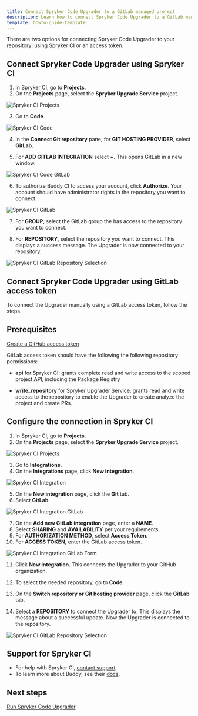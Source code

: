 ```yaml
---
title: Connect Spryker Code Upgrader to a GitLab managed project
description: Learn how to connect Spryker Code Upgrader to a GitLab managed project
template: howto-guide-template
---
```


There are two options for connecting Spryker Code Upgrader to your repository: using Spryker CI or an access token.

## Connect Spryker Code Upgrader using Spryker CI

1. In Spryker CI, go to **Projects**.
2. On the **Projects** page, select the **Spryker Upgrade Service** project.

![Spryker CI Projects](https://spryker.s3.eu-central-1.amazonaws.com/docs/paas%2B/dev/onboard-to-spryker-code-upgrader/connect-spryker-code-upgrader-to-a-gitlab-managed-project.md/spryker_ci_projects.png)

3. Go to **Code**.

![Spryker CI Code](https://spryker.s3.eu-central-1.amazonaws.com/docs/paas%2B/dev/onboard-to-spryker-code-upgrader/connect-spryker-code-upgrader-to-a-gitlab-managed-project.md/spryker_ci_code_page.png)

4. In the **Connect Git repository** pane, for **GIT HOSTING PROVIDER**, select **GitLab**.

5. For **ADD GITLAB INTEGRATION** select **+**.
    This opens GitLab in a new window.

![Spryker CI Code GitLab](https://spryker.s3.eu-central-1.amazonaws.com/docs/paas%2B/dev/onboard-to-spryker-code-upgrader/connect-spryker-code-upgrader-to-a-gitlab-managed-project.md/gitlab_code_add.png)

6. To authorize Buddy CI to access your account, click **Authorize**.
    Your account should have administrator rights in the repository you want to connect.

![Spryker CI GitLab](https://spryker.s3.eu-central-1.amazonaws.com/docs/paas%2B/dev/onboard-to-spryker-code-upgrader/connect-spryker-code-upgrader-to-a-gitlab-managed-project.md/spryker_ci_gitlab.png)

7. For **GROUP**, select the GitLab group the has access to the repository you want to connect.

8. For **REPOSITORY**, select the repository you want to connect.
    This displays a success message. The Upgrader is now connected to your repository.

![Spryker CI GitLab Repository Selection](https://spryker.s3.eu-central-1.amazonaws.com/docs/paas%2B/dev/onboard-to-spryker-code-upgrader/connect-spryker-code-upgrader-to-a-gitlab-managed-project.md/gitlab_code_select_repository.png)

## Connect Spryker Code Upgrader using GitLab access token

To connect the Upgrader manually using a GitLab access token, follow the steps.

## Prerequisites

[Create a GitHub access token](https://docs.gitlab.com/ee/user/profile/personal_access_tokens.html#create-a-personal-access-token)

GitLab access token should have the following the following repository permissions:

* **api** for Spryker CI: grants complete read and write access to the scoped project API, including the Package Registry

* **write_repository** for Spryker Upgrader Service: grants read and write access to the repository to enable the Upgrader to create analyze the project and create PRs.


## Configure the connection in Spryker CI

1. In Spryker CI, go to **Projects**.
2. On the **Projects** page, select the **Spryker Upgrade Service** project.

![Spryker CI Projects](https://spryker.s3.eu-central-1.amazonaws.com/docs/paas%2B/dev/onboard-to-spryker-code-upgrader/connect-spryker-code-upgrader-to-a-gitlab-managed-project.md/spryker_ci_projects.png)

3. Go to **Integrations**.
4. On the **Integrations** page, click **New integration**.


![Spryker CI Integration](https://spryker.s3.eu-central-1.amazonaws.com/docs/paas%2B/dev/onboard-to-spryker-code-upgrader/connect-spryker-code-upgrader-to-a-gitlab-managed-project.md/spryker_ci_integration.png)

5. On the **New integration** page, click the **Git** tab.
6. Select **GitLab**.

![Spryker CI Integration GitLab](https://spryker.s3.eu-central-1.amazonaws.com/docs/paas%2B/dev/onboard-to-spryker-code-upgrader/connect-spryker-code-upgrader-to-a-gitlab-managed-project.md/spryker_ci_integration_gitlab.png)

7. On the **Add new GitLab integration** page, enter a **NAME**.
8. Select **SHARING** and **AVAILABILITY** per your requirements.
9. For **AUTHORIZATION METHOD**, select **Access Token**.
10. For **ACCESS TOKEN**, enter the GitLab access token.

![Spryker CI Integration GitLab Form](https://spryker.s3.eu-central-1.amazonaws.com/docs/paas%2B/dev/onboard-to-spryker-code-upgrader/connect-spryker-code-upgrader-to-a-gitlab-managed-project.md/spryker_ci_integration_gitlab_form.png)

11. Click **New integration**.
    This connects the Upgrader to your GitHub organization.


12. To select the needed repository, go to **Code**.
13. On the **Switch repository or Git hosting provider** page, click the **GitLab** tab.
14. Select a **REPOSITORY** to connect the Upgrader to.
    This displays the message about a successful update. Now the Upgrader is connected to the repository.

![Spryker CI GitLab Repository Selection](https://spryker.s3.eu-central-1.amazonaws.com/docs/paas%2B/dev/onboard-to-spryker-code-upgrader/connect-spryker-code-upgrader-to-a-gitlab-managed-project.md/gitlab_code_select_repository.png)

## Support for Spryker CI

* For help with Spryker CI, [contact support](https://spryker.force.com/support/s/).
* To learn more about Buddy, see their [docs](https://buddy.works/docs).

## Next steps

[Run Spryker Code Upgrader](/docs/paas-plus/dev/run-spryker-code-upgrader.html)
